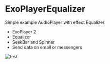 # ExoPlayerEqualizer
Simple example AudioPlayer with effect Equalizer.

* ExoPlayer 2
* Equalizer
* SeekBar and Spinner
* Send data on email or messengers

![test](https://i.imgur.com/GTrIjiV.gif)
